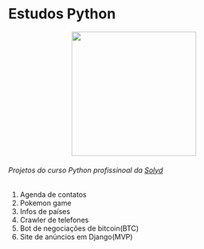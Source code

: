 # Estudos Python

<div align="center">
<img src="https://cdn.ead.guru/74/media/public/logo_small_1_n2BFIqS.png" width="250px" height="auto">
</div>

###### Projetos do curso Python profissinoal da [Solyd](https://solyd.com.br)

1. Agenda de contatos
2. Pokemon game
3. Infos de países
4. Crawler de telefones
5. Bot de negociações de bitcoin(BTC)
6. Site de anúncios em Django(MVP)